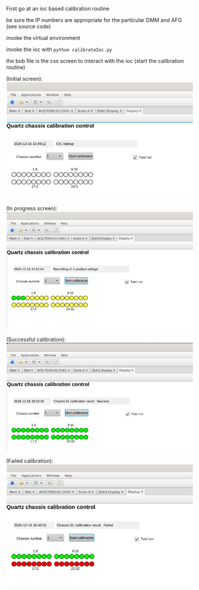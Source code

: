 First go at an ioc based calibration routine

be sure the IP numbers are appropriate for the particular DMM and AFG (see source code)

invoke the virtual environment 

invoke the ioc with `python calibrateIoc.py`

the bob file is the css screen to interact with the ioc (start the calibration routine)


(Initial screen): ![boot screen](./Figures/screen1.png)

(In progress screen): ![in progress](./Figures/screen2.png)

(Successful calibration): ![success](./Figures/screen3.png)

(Failed calibration):  ![fail](./Figures/screen4.png)
